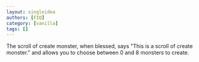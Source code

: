 ```yaml
---
layout: singleidea
authors: [FIQ]
category: [vanilla]
tags: []
---
```

The scroll of create monster, when blessed, says "This is a scroll of create monster." and allows you to choose between 0 and 8 monsters to create.
